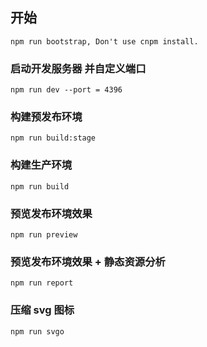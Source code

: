 ## 开始

```
npm run bootstrap, Don't use cnpm install.
```

### 启动开发服务器 并自定义端口

```
npm run dev --port = 4396
```

### 构建预发布环境

```
npm run build:stage
```

### 构建生产环境

```
npm run build
```

### 预览发布环境效果

```
npm run preview
```

### 预览发布环境效果 + 静态资源分析

```
npm run report
```

### 压缩 svg 图标

```
npm run svgo
```
